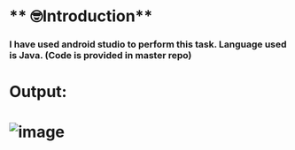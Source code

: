 # ** 🤓Introduction**
### **I have used android studio to perform this task. Language used is Java. (Code is provided in master repo)**
# **Output:**
# ![image](https://user-images.githubusercontent.com/52539720/148941619-cfe1c7f6-7ddc-4bf3-86c8-ede5f2dda852.png)

